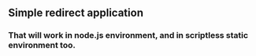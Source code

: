 ## Simple redirect application
### That will work in node.js environment, and in scriptless static environment too.
